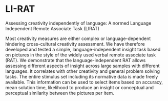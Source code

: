 # LI-RAT
Assessing creativity independently of language: A normed Language Independent Remote Associate Task (LIRAT)

Most creativity measures are either complex or language-dependent hindering cross-cultural creativity assessment. 
We have therefore developed and tested a simple, language-independent insight task based on pictures in the style of 
the widely used verbal remote associate task (RAT). We demonstrate that the language-independent RAT allows assessing 
different aspects of insight across large samples with different languages. It correlates with other creativity and 
general problem solving tasks. The entire stimulus set including its normative data is made freely available. 
This information can be used to select items based on accuracy, mean solution time, likelihood to produce an insight 
or conceptual and perceptual similarity between the pictures per item.

